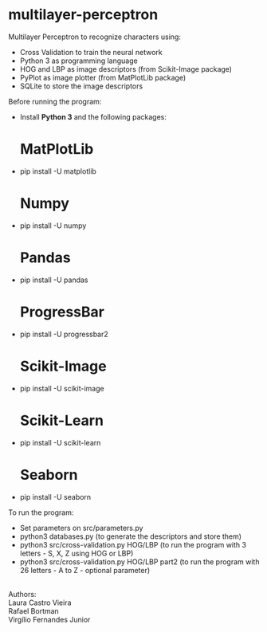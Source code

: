 # multilayer-perceptron
Multilayer Perceptron to recognize characters using:</br>
- Cross Validation to train the neural network
- Python 3 as programming language
- HOG and LBP as image descriptors (from Scikit-Image package)
- PyPlot as image plotter (from MatPlotLib package)
- SQLite to store the image descriptors

Before running the program:</br>
- Install <strong>Python 3</strong> and the following packages:</br>
    # MatPlotLib
- pip install -U matplotlib
    # Numpy
- pip install -U numpy
    # Pandas
- pip install -U pandas
    # ProgressBar
- pip install -U progressbar2
    # Scikit-Image
- pip install -U scikit-image
    # Scikit-Learn
- pip install -U scikit-learn
    # Seaborn 
- pip install -U seaborn

To run the program:</br>
- Set parameters on src/parameters.py
- python3 databases.py (to generate the descriptors and store them)
- python3 src/cross-validation.py HOG/LBP (to run the program with 3 letters - S, X, Z using HOG or LBP)
- python3 src/cross-validation.py HOG/LBP part2 (to run the program with 26 letters - A to Z - optional parameter)

</br>Authors:</br>
Laura Castro Vieira</br>
Rafael Bortman</br>
Virgílio Fernandes Junior</br>
 
